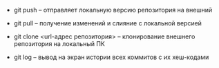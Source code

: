 *   git push – отправляет локальную версию репозитория на внешний

*   git pull – получение изменений и слияние с локальной версией

*   git clone <url-адрес репозитория> – клонирование внешнего репозитория на  локальный ПК

*   git log – вывод на экран истории всех коммитов с их хеш-кодами